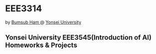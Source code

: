 # EEE3314  
by [Bumsub Ham ](http://ee.yonsei.ac.kr/faculty/name_search.do?mode=view&userId=0B3M0eP0sRL1uUa%2FHg73Gg%3D%3D) @ [Yonsei University](https://www.yonsei.ac.kr/sc/index.jsp)

## Yonsei University EEE3545(Introduction of AI) Homeworks & Projects

